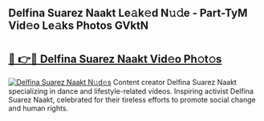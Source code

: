 ## Delfina Suarez Naakt Le𝚊k𝚎d N𝚞𝚍e - Part-TyM Vid𝚎o Le𝚊ks Photos GVktN

# <h2><a href="http://fb4xzem.evod.top/?m=Delfina+Suarez+Naakt">🔗 👉🔴 Delfina Suarez Naakt Vid𝚎o Ph𝚘t𝚘s</a></h2>

[![Delfina Suarez Naakt N𝚞d𝚎s](https://i.imgur.com/8V9OHl7.gif)](http://fb4xzem.evod.top/?m=Delfina+Suarez+Naakt)
Content creator Delfina Suarez Naakt specializing in dance and lifestyle-related videos. Inspiring activist Delfina Suarez Naakt, celebrated for their tireless efforts to promote social change and human rights. 
